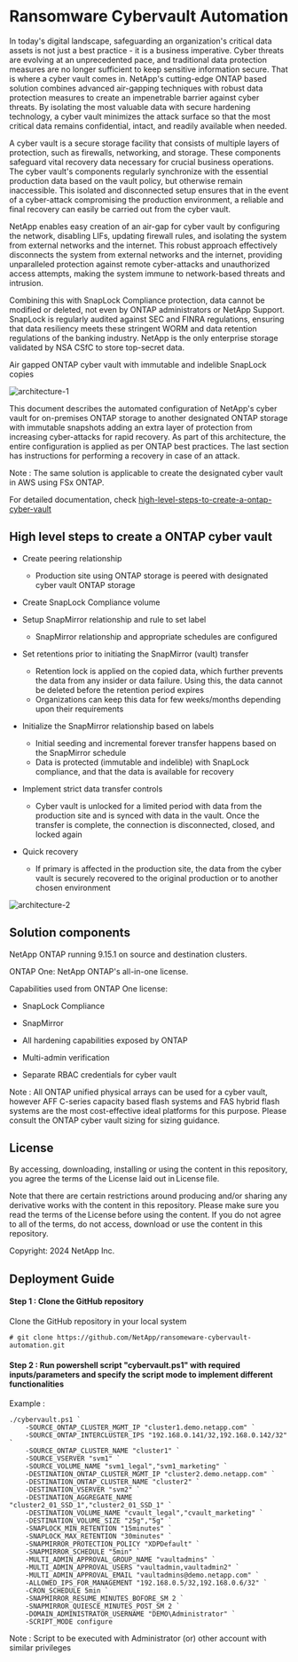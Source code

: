 # Ransomware Cybervault Automation

In today's digital landscape, safeguarding an organization's critical data assets is not just a best practice - it is a business imperative. Cyber threats are evolving at an unprecedented pace, and traditional data protection measures are no longer sufficient to keep sensitive information secure. That is where a cyber vault comes in. NetApp's cutting-edge ONTAP based solution combines advanced air-gapping techniques with robust data protection measures to create an impenetrable barrier against cyber threats. By isolating the most valuable data with secure hardening technology, a cyber vault minimizes the attack surface so that the most critical data remains confidential, intact, and readily available when needed.

A cyber vault is a secure storage facility that consists of multiple layers of protection, such as firewalls, networking, and storage. These components safeguard vital recovery data necessary for crucial business operations. The cyber vault's components regularly synchronize with the essential production data based on the vault policy, but otherwise remain inaccessible. This isolated and disconnected setup ensures that in the event of a cyber-attack compromising the production environment, a reliable and final recovery can easily be carried out from the cyber vault.

NetApp enables easy creation of an air-gap for cyber vault by configuring the network, disabling LIFs, updating firewall rules, and isolating the system from external networks and the internet. This robust approach effectively disconnects the system from external networks and the internet, providing unparalleled protection against remote cyber-attacks and unauthorized access attempts, making the system immune to network-based threats and intrusion.

Combining this with SnapLock Compliance protection, data cannot be modified or deleted, not even by ONTAP administrators or NetApp Support. SnapLock is regularly audited against SEC and FINRA regulations, ensuring that data resiliency meets these stringent WORM and data retention regulations of the banking industry. NetApp is the only enterprise storage validated by NSA CSfC to store top-secret data.

Air gapped ONTAP cyber vault with immutable and indelible SnapLock copies

![architecture-1](./assets/architecture-1.png)

This document describes the automated configuration of NetApp's cyber vault for on-premises ONTAP storage to another designated ONTAP storage with immutable snapshots adding an extra layer of protection from increasing cyber-attacks for rapid recovery. As part of this architecture, the entire configuration is applied as per ONTAP best practices. The last section has instructions for performing a recovery in case of an attack.

Note : The same solution is applicable to create the designated cyber vault in AWS using FSx ONTAP.

For detailed documentation, check [high-level-steps-to-create-a-ontap-cyber-vault](https://docs.netapp.com/us-en/netapp-solutions/cyber-vault/ontap-cyber-vault-powershell-overview.html#high-level-steps-to-create-a-ontap-cyber-vault)

## High level steps to create a ONTAP cyber vault
- Create peering relationship
    - Production site using ONTAP storage is peered with designated cyber vault ONTAP storage

- Create SnapLock Compliance volume

- Setup SnapMirror relationship and rule to set label
    - SnapMirror relationship and appropriate schedules are configured

- Set retentions prior to initiating the SnapMirror (vault) transfer
    - Retention lock is applied on the copied data, which further prevents the data from any insider or data failure. Using this, the data cannot be deleted before the retention period expires
    - Organizations can keep this data for few weeks/months depending upon their requirements

-   Initialize the SnapMirror relationship based on labels
    - Initial seeding and incremental forever transfer happens based on the SnapMirror schedule
    - Data is protected (immutable and indelible) with SnapLock compliance, and that the data is available for recovery

-   Implement strict data transfer controls
    -   Cyber vault is unlocked for a limited period with data from the production site and is synced with data in the vault. Once the transfer is complete, the connection is disconnected, closed, and locked again

- Quick recovery
    - If primary is affected in the production site, the data from the cyber vault is securely recovered to the original production or to another chosen environment

![architecture-2](./assets/architecture-2.png)

## Solution components
NetApp ONTAP running 9.15.1 on source and destination clusters.

ONTAP One: NetApp ONTAP's all-in-one license.

Capabilities used from ONTAP One license:

- SnapLock Compliance

- SnapMirror

- All hardening capabilities exposed by ONTAP

- Multi-admin verification

- Separate RBAC credentials for cyber vault

Note : All ONTAP unified physical arrays can be used for a cyber vault, however AFF C-series capacity based flash systems and FAS hybrid flash systems are the most cost-effective ideal platforms for this purpose. Please consult the ONTAP cyber vault sizing for sizing guidance.

## License
By accessing, downloading, installing or using the content in this repository, you agree the terms of the License laid out in License file.

Note that there are certain restrictions around producing and/or sharing any derivative works with the content in this repository. Please make sure you read the terms of the License before using the content. If you do not agree to all of the terms, do not access, download or use the content in this repository.

Copyright: 2024 NetApp Inc.

## Deployment Guide
#### Step 1 : Clone the GitHub repository
Clone the GitHub repository in your local system
```
# git clone https://github.com/NetApp/ransomeware-cybervault-automation.git
```

#### Step 2 : Run powershell script "cybervault.ps1" with required inputs/parameters and specify the script mode to implement different functionalities
Example :
```
./cybervault.ps1 `
    -SOURCE_ONTAP_CLUSTER_MGMT_IP "cluster1.demo.netapp.com" `
    -SOURCE_ONTAP_INTERCLUSTER_IPS "192.168.0.141/32,192.168.0.142/32" `
    -SOURCE_ONTAP_CLUSTER_NAME "cluster1" `
    -SOURCE_VSERVER "svm1" `
    -SOURCE_VOLUME_NAME "svm1_legal","svm1_marketing" `
    -DESTINATION_ONTAP_CLUSTER_MGMT_IP "cluster2.demo.netapp.com" `
    -DESTINATION_ONTAP_CLUSTER_NAME "cluster2" `
    -DESTINATION_VSERVER "svm2" `
    -DESTINATION_AGGREGATE_NAME "cluster2_01_SSD_1","cluster2_01_SSD_1" `
    -DESTINATION_VOLUME_NAME "cvault_legal","cvault_marketing" `
    -DESTINATION_VOLUME_SIZE "25g","5g" `
    -SNAPLOCK_MIN_RETENTION "15minutes" `
    -SNAPLOCK_MAX_RETENTION "30minutes" `
    -SNAPMIRROR_PROTECTION_POLICY "XDPDefault" `
    -SNAPMIRROR_SCHEDULE "5min" `
    -MULTI_ADMIN_APPROVAL_GROUP_NAME "vaultadmins" `
    -MULTI_ADMIN_APPROVAL_USERS "vaultadmin,vaultadmin2" `
    -MULTI_ADMIN_APPROVAL_EMAIL "vaultadmins@demo.netapp.com" `
    -ALLOWED_IPS_FOR_MANAGEMENT "192.168.0.5/32,192.168.0.6/32" `
    -CRON_SCHEDULE 5min `
    -SNAPMIRROR_RESUME_MINUTES_BOFORE_SM 2 `
    -SNAPMIRROR_QUIESCE_MINUTES_POST_SM 2 `
    -DOMAIN_ADMINISTRATOR_USERNAME "DEMO\Administrator" `
    -SCRIPT_MODE configure
```
Note : Script to be executed with Administrator (or) other account with similar privileges


